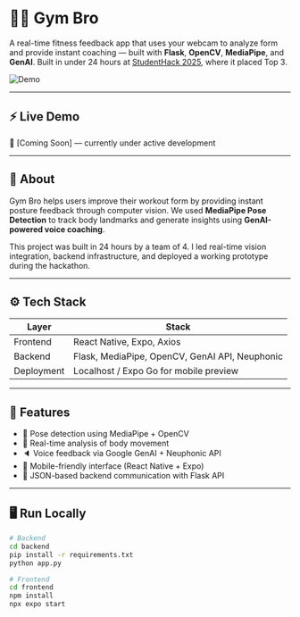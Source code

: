 # 🏋️‍♂️ Gym Bro

A real-time fitness feedback app that uses your webcam to analyze form and provide instant coaching — built with **Flask**, **OpenCV**, **MediaPipe**, and **GenAI**. Built in under 24 hours at [StudentHack 2025](https://studenthack.com), where it placed Top 3.

![Demo](./demo.gif)

---

## ⚡ Live Demo

🚧 [Coming Soon] — currently under active development

---

## 🧠 About

Gym Bro helps users improve their workout form by providing instant posture feedback through computer vision. We used **MediaPipe Pose Detection** to track body landmarks and generate insights using **GenAI-powered voice coaching**.

This project was built in 24 hours by a team of 4. I led real-time vision integration, backend infrastructure, and deployed a working prototype during the hackathon.

---

## ⚙️ Tech Stack

| Layer        | Stack                                         |
|--------------|-----------------------------------------------|
| Frontend     | React Native, Expo, Axios                     |
| Backend      | Flask, MediaPipe, OpenCV, GenAI API, Neuphonic |
| Deployment   | Localhost / Expo Go for mobile preview        |

---

## 🚀 Features

- 🧍 Pose detection using MediaPipe + OpenCV  
- 🧠 Real-time analysis of body movement  
- 🔈 Voice feedback via Google GenAI + Neuphonic API  
- 📱 Mobile-friendly interface (React Native + Expo)  
- 💬 JSON-based backend communication with Flask API  

---

## 🖥 Run Locally

```bash
# Backend
cd backend
pip install -r requirements.txt
python app.py

# Frontend
cd frontend
npm install
npx expo start
